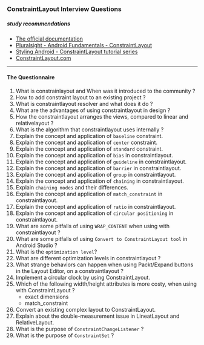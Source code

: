 ### ConstraintLayout Interview Questions

##### study recommendations

* [The official documentation](https://developer.android.com/reference/android/support/constraint/ConstraintLayout)
* [Pluralsight - Android Fundamentals - ConstraintLayout](https://app.pluralsight.com/library/courses/android-fundamentals-constraint-layout/table-of-contents)
* [Styling Android - ConstraintLayout tutorial series](https://blog.stylingandroid.com/?s=ConstraintLayout)
* [ConstraintLayout.com](https://constraintlayout.com/)
 
___

#### The Questionnaire
1. What is constrainlayout and When was it introduced to the community ?
2. How to add constraint layout to an existing project ?
3. What is constraintlayout resolver and what does it do ?
4. What are the advantages of using constraintlayout in design ?
5. How the constraintlayout arranges the views, compared to linear and relativelayout ?
6. What is the algorithm that constraintlayout uses internally ?
7. Explain the concept and application of `baseline` constraint.
8. Explain the concept and application of `center` constraint.
9. Explain the concept and application of `standard` constraint.
10. Explain the concept and application of `bias` in constraintlayout.
11. Explain the concept and application of `guideline` in constraintlayout.
12. Explain the concept and application of `barrier` in constraintlayout.
13. Explain the concept and application of `group` in constraintlayout.
14. Explain the concept and application of `chaining` in constraintlayout.
15. Explain `chaining modes` and their differences.
16. Explain the concept and application of `match_constraint` in constraintlayout.
17. Explain the concept and application of `ratio` in constraintlayout.
18. Explain the concept and application of `circular positioning` in constraintlayout.
19. What are some pitfalls of using `WRAP_CONTENT` when using with constraintlayout ?
20. What are some pitfalls of using `Convert to ConstraintLayout tool` in Android Studio ?
21. What is the `optimization level`?
22. What are different optimization levels in constraintlayout ?
23. What strange behaviors can happen when using Packt/Expand buttons in the Layout Editor, on a constraintlayout ?
24. Implement a circular clock by using ConstraintLayout.
25. Which of the following width/height attributes is more costy, when using with ConstraintLayout ?
	* exact dimensions
	* match_constraint
26. Convert an existing complex layout to ConstraintLayout.
27. Explain about the double-measurement issue in LineatLayout and RelativeLayout.
28. What is the purpose of `ConstraintChangeListener` ?
29. What is the purpose of `ConstraintSet` ?

